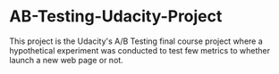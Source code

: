 # AB-Testing-Udacity-Project
This project is the Udacity's A/B Testing final course project where a hypothetical experiment was conducted to test few metrics to whether launch a new web page or not.
